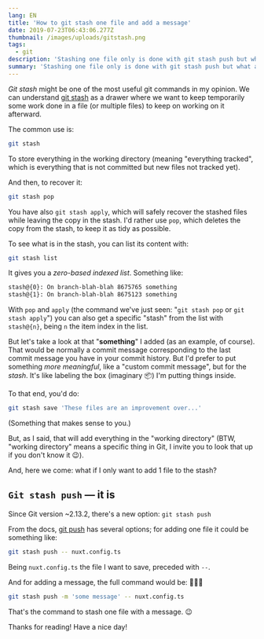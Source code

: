 ```yaml
---
lang: EN
title: 'How to git stash one file and add a message'
date: 2019-07-23T06:43:06.277Z
thumbnail: /images/uploads/gitstash.png
tags:
  - git
description: 'Stashing one file only is done with git stash push but what about adding also a message to the stash so you can easily get it afterward?'
summary: 'Stashing one file only is done with git stash push but what about adding also a message to the stash so you can easily get it afterward?'
---
```


_Git stash_ might be one of the most useful git commands in my opinion. We can understand [git stash](https://git-scm.com/docs/git-stash) as a drawer where we want to keep temporarily some work done in a file (or multiple files) to keep on working on it afterward.

The common use is:

```bash
git stash
```

To store everything in the working directory (meaning "everything tracked", which is everything that is not committed but new files not tracked yet).

And then, to recover it:

```bash
git stash pop
```

You have also `git stash apply`, which will safely recover the stashed files while leaving the copy in the stash. I'd rather use `pop`, which deletes the copy from the stash, to keep it as tidy as possible.

To see what is in the stash, you can list its content with:

```bash
git stash list
```

It gives you a _zero-based indexed list_. Something like:

```bash
stash@{0}: On branch-blah-blah 8675765 something
stash@{1}: On branch-blah-blah 8675123 something
```

With `pop` and `apply` (the command we've just seen: "`git stash pop` or `git stash apply`") you can also get a specific "stash" from the list with `stash@{n}`, being `n` the item index in the list.

But let's take a look at that "**something**" I added (as an example, of course). That would be normally a commit message corresponding to the last commit message you have in your commit history. But I'd prefer to put something _more meaningful_, like a "custom commit message", but for the _stash_. It's like labeling the box (imaginary 📦) I'm putting things inside.

To that end, you'd do:

```bash
git stash save 'These files are an improvement over...'
```

(Something that makes sense to you.)

But, as I said, that will add everything in the "working directory" (BTW, "working directory" means a specific thing in Git, I invite you to look that up if you don't know it 😉).

And, here we come: what if I only want to add 1 file to the stash?

## `Git stash push` — it is

Since Git version ~2.13.2, there's a new option: `git stash push`

From the docs, [git push](https://git-scm.com/docs/git-stash#_options) has several options; for adding one file it could be something like:

```bash
git stash push -- nuxt.config.ts
```

Being `nuxt.config.ts` the file I want to save, preceded with `--`.

And for adding a message, the full command would be: 🥁🥁🥁

```bash
git stash push -m 'some message' -- nuxt.config.ts
```

That's the command to stash one file with a message. 😉

Thanks for reading! Have a nice day!
